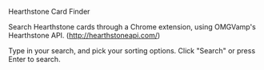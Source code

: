 Hearthstone Card Finder

Search Hearthstone cards through a Chrome extension, using OMGVamp's Hearthstone API. (http://hearthstoneapi.com/)

Type in your search, and pick your sorting options. Click "Search" or press Enter to search.